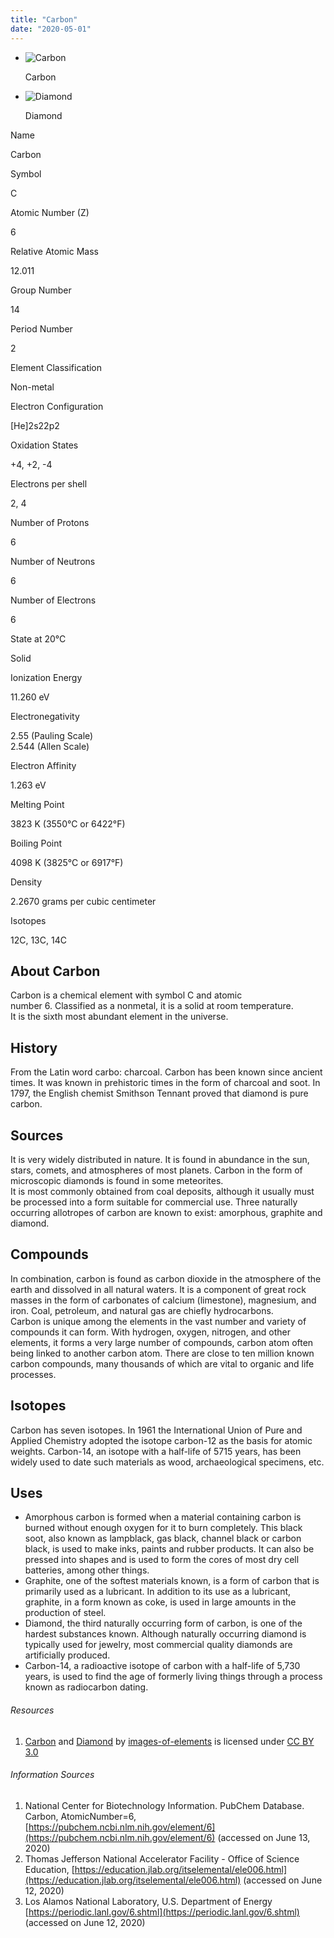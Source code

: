 ```yaml
---
title: "Carbon"
date: "2020-05-01"
---
```


- ![Carbon](https://chemistdictionary.com/wp-content/uploads/2020/05/carbon.jpg)
    
    Carbon
    
- ![Diamond](https://chemistdictionary.com/wp-content/uploads/2020/05/diamond.jpg)
    
    Diamond
    

Name

Carbon

Symbol

C

Atomic Number (Z)

6

Relative Atomic Mass

12.011

Group Number

14

Period Number

2

Element Classification

Non-metal

Electron Configuration

\[He\]2s22p2

Oxidation States

+4, +2, -4

Electrons per shell

2, 4

Number of Protons

6

Number of Neutrons

6

Number of Electrons

6

State at 20°C

Solid

Ionization Energy

11.260 eV

Electronegativity

2.55 (Pauling Scale)  
2.544 (Allen Scale)

Electron Affinity

1.263 eV

Melting Point

3823 K (3550°C or 6422°F)

Boiling Point

4098 K (3825°C or 6917°F)

Density

2.2670 grams per cubic centimeter

Isotopes

12C, 13C, 14C

## About Carbon

Carbon is a chemical element with symbol C and atomic number 6. Classified as a nonmetal, it is a solid at room temperature.  
It is the sixth most abundant element in the universe.

## History

From the Latin word carbo: charcoal. Carbon has been known since ancient times. It was known in prehistoric times in the form of charcoal and soot. In 1797, the English chemist Smithson Tennant proved that diamond is pure carbon.

## Sources

It is very widely distributed in nature. It is found in abundance in the sun, stars, comets, and atmospheres of most planets. Carbon in the form of microscopic diamonds is found in some meteorites.  
It is most commonly obtained from coal deposits, although it usually must be processed into a form suitable for commercial use. Three naturally occurring allotropes of carbon are known to exist: amorphous, graphite and diamond.

## Compounds

In combination, carbon is found as carbon dioxide in the atmosphere of the earth and dissolved in all natural waters. It is a component of great rock masses in the form of carbonates of calcium (limestone), magnesium, and iron. Coal, petroleum, and natural gas are chiefly hydrocarbons.  
Carbon is unique among the elements in the vast number and variety of compounds it can form. With hydrogen, oxygen, nitrogen, and other elements, it forms a very large number of compounds, carbon atom often being linked to another carbon atom. There are close to ten million known carbon compounds, many thousands of which are vital to organic and life processes.

## Isotopes

Carbon has seven isotopes. In 1961 the International Union of Pure and Applied Chemistry adopted the isotope carbon-12 as the basis for atomic weights. Carbon-14, an isotope with a half-life of 5715 years, has been widely used to date such materials as wood, archaeological specimens, etc.

## Uses

- Amorphous carbon is formed when a material containing carbon is burned without enough oxygen for it to burn completely. This black soot, also known as lampblack, gas black, channel black or carbon black, is used to make inks, paints and rubber products. It can also be pressed into shapes and is used to form the cores of most dry cell batteries, among other things.
- Graphite, one of the softest materials known, is a form of carbon that is primarily used as a lubricant. In addition to its use as a lubricant, graphite, in a form known as coke, is used in large amounts in the production of steel.
- Diamond, the third naturally occurring form of carbon, is one of the hardest substances known. Although naturally occurring diamond is typically used for jewelry, most commercial quality diamonds are artificially produced.
- Carbon-14, a radioactive isotope of carbon with a half-life of 5,730 years, is used to find the age of formerly living things through a process known as radiocarbon dating.

###### Resources

1. [Carbon](https://images-of-elements.com/carbon.jpg) and [Diamond](https://images-of-elements.com/diamond.jpg) by [images-of-elements](https://images-of-elements.com/) is licensed under [CC BY 3.0](https://creativecommons.org/licenses/by/3.0/)

###### Information Sources

1. National Center for Biotechnology Information. PubChem Database. Carbon, AtomicNumber=6, [https://pubchem.ncbi.nlm.nih.gov/element/6](https://pubchem.ncbi.nlm.nih.gov/element/6) (accessed on June 13, 2020)
2. Thomas Jefferson National Accelerator Facility - Office of Science Education, [https://education.jlab.org/itselemental/ele006.html](https://education.jlab.org/itselemental/ele006.html) (accessed on June 12, 2020)
3. Los Alamos National Laboratory, U.S. Department of Energy [https://periodic.lanl.gov/6.shtml](https://periodic.lanl.gov/6.shtml) (accessed on June 12, 2020)
